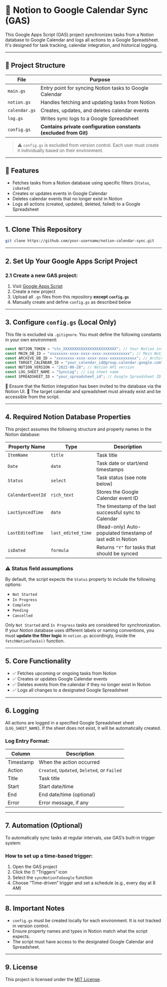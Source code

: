 # 📆 Notion to Google Calendar Sync (GAS)

This Google Apps Script (GAS) project synchronizes tasks from a Notion database to Google Calendar and logs all actions to a Google Spreadsheet. It's designed for task tracking, calendar integration, and historical logging.

---

## 📁 Project Structure

| File          | Purpose                                                          |
| ------------- | ---------------------------------------------------------------- |
| `main.gs`     | Entry point for syncing Notion tasks to Google Calendar          |
| `notion.gs`   | Handles fetching and updating tasks from Notion                  |
| `calendar.gs` | Creates, updates, and deletes calendar events                    |
| `log.gs`      | Writes sync logs to a Google Spreadsheet                         |
| `config.gs`   | **Contains private configuration constants (excluded from Git)** |

> ⚠️ `config.gs` is excluded from version control. Each user must create it individually based on their environment.

---

## 🚀 Features

- Fetches tasks from a Notion database using specific filters (`Status`, `isDated`)
- Creates or updates events in Google Calendar
- Deletes calendar events that no longer exist in Notion
- Logs all actions (created, updated, deleted, failed) to a Google Spreadsheet

---

## 1. Clone This Repository

```bash
git clone https://github.com/your-username/notion-calendar-sync.git
```

---

## 2. Set Up Your Google Apps Script Project

### 2.1 Create a new GAS project:

1. Visit [Google Apps Script](https://script.google.com/)
2. Create a new project
3. Upload all `.gs` files from this repository **except `config.gs`**
4. Manually create and define `config.gs` as described below

---

## 3. Configure `config.gs` (Local Only)

This file is excluded via `.gitignore`. You must define the following constants in your own environment:

```javascript
const NOTION_TOKEN = "ntn_XXXXXXXXXXXXXXXXXXXXXXXX"; // Your Notion integration token
const MAIN_DB_ID = "xxxxxxxx-xxxx-xxxx-xxxx-xxxxxxxxxxxx"; // Main Notion database ID
const ARCHIVE_DB_ID = "xxxxxxxx-xxxx-xxxx-xxxx-xxxxxxxxxxxx"; // Archive DB ID (optional)
const TARGET_CALENDAR_ID = "your_calendar_id@group.calendar.google.com"; // Calendar ID
const NOTION_VERSION = "2022-06-28"; // Notion API version
const LOG_SHEET_NAME = "SyncLog"; // Log sheet name
const SPREADSHEET_ID = "your_spreadsheet_id"; // Google Spreadsheet ID
```

📌 Ensure that the Notion integration has been invited to the database via the Notion UI.
📌 The target calendar and spreadsheet must already exist and be accessible from the script.

---

## 4. Required Notion Database Properties

This project assumes the following structure and property names in the Notion database:

| Property Name     | Type               | Description                                                 |
| ----------------- | ------------------ | ----------------------------------------------------------- |
| `ItemName`        | `title`            | Task title                                                  |
| `Date`            | `date`             | Task date or start/end timestamps                           |
| `Status`          | `select`           | Task status (see note below)                                |
| `CalendarEventId` | `rich_text`        | Stores the Google Calendar event ID                         |
| `LastSyncedTime`  | `date`             | The timestamp of the last successful sync to Calendar       |
| `LastEditedTime`  | `last_edited_time` | (Read-only) Auto-populated timestamp of last edit in Notion |
| `isDated`         | `formula`          | Returns `"Y"` for tasks that should be synced               |

### ⚠️ Status field assumptions

By default, the script expects the `Status` property to include the following options:

- `Not Started`
- `In Progress`
- `Complete`
- `Pending`
- `Cancelled`

Only `Not Started` and `In Progress` tasks are considered for synchronization.
If your Notion database uses different labels or naming conventions, you must **update the filter logic** in `notion.gs` accordingly, inside the `fetchNotionTasks()` function.

---

## 5. Core Functionality

- ✅ Fetches upcoming or ongoing tasks from Notion
- ✅ Creates or updates Google Calendar events
- ✅ Deletes events from the calendar if they no longer exist in Notion
- ✅ Logs all changes to a designated Google Spreadsheet

---

## 6. Logging

All actions are logged in a specified Google Spreadsheet sheet (`LOG_SHEET_NAME`). If the sheet does not exist, it will be automatically created.

### Log Entry Format:

| Column    | Description                                  |
| --------- | -------------------------------------------- |
| Timestamp | When the action occurred                     |
| Action    | `Created`, `Updated`, `Deleted`, or `Failed` |
| Title     | Task title                                   |
| Start     | Start date/time                              |
| End       | End date/time (optional)                     |
| Error     | Error message, if any                        |

---

## 7. Automation (Optional)

To automatically sync tasks at regular intervals, use GAS’s built-in trigger system:

### How to set up a time-based trigger:

1. Open the GAS project
2. Click the ⏰ “Triggers” icon
3. Select the `syncNotionToGoogle` function
4. Choose “Time-driven” trigger and set a schedule (e.g., every day at 8 AM)

---

## 8. Important Notes

- `config.gs` must be created locally for each environment. It is not tracked in version control.
- Ensure property names and types in Notion match what the script expects.
- The script must have access to the designated Google Calendar and Spreadsheet.

---

## 9. License

This project is licensed under the [MIT License](https://opensource.org/licenses/MIT).
